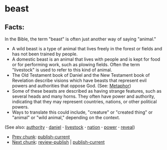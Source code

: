 # beast #

## Facts: ##

In the Bible, the term "beast" is often just another way of saying "animal."

* A wild beast is a type of animal that lives freely in the forest or fields and has not been trained by people.
* A domestic beast is an animal that lives with people and is kept for food or for performing work, such as plowing fields. Often the term "livestock" is used to refer to this kind of animal.
* The Old Testament book of Daniel and the New Testament book of Revelation describe visions which have beasts that represent evil powers and authorities that oppose God.  (See: [Metaphor](https://git.door43.org/Door43/en-ta-translate-vol1/src/master/content/figs_metaphor.md))
* Some of these beasts are described as having strange features, such as several heads and many horns. They often have power and authority, indicating that they may represent countries, nations, or other political powers.
* Ways to translate this could include, "creature" or "created thing" or "animal" or "wild animal," depending on the context.

(See also: [authority](../kt/authority.md) **·** [daniel](../other/daniel.md) **·** [livestock](../other/livestock.md) **·** [nation](../other/nation.md) **·** [power](../kt/power.md) **·** [reveal](../kt/reveal.md))

* [Prev chunk](../other/bathsheba.md): [publish-current](../other/bathsheba?do=diff&rev2[0]=1412187431&rev2[1]=&difftype=sidebyside.md)
* [Next chunk](../other/beelzebul.md): [review-publish](../other/beelzebul?do=diff&rev2[0]=1414961608&rev2[1]=1415116965&difftype=sidebyside.md) | [publish-current](../other/beelzebul?do=diff&rev2[0]=1415116965&rev2[1]=&difftype=sidebyside.md)


